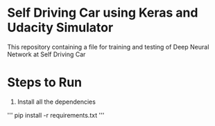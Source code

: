 # Self Driving Car using Keras and Udacity Simulator
This repository containing a file for training and testing of Deep Neural Network at Self Driving Car

# Steps to Run
1. Install all the dependencies

'''
pip install -r requirements.txt
'''

